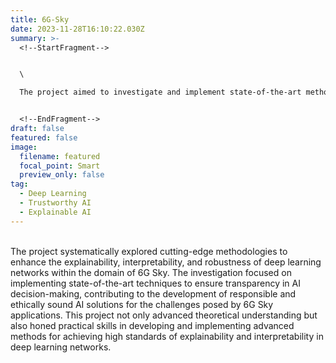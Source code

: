 ```yaml
---
title: 6G-Sky
date: 2023-11-28T16:10:22.030Z
summary: >-
  <!--StartFragment-->


  \

  The project aimed to investigate and implement state-of-the-art methods to enhance the explainability, interpretability, and robustness of deep learning networks in the context of 6G Sky applications.


  <!--EndFragment-->
draft: false
featured: false
image:
  filename: featured
  focal_point: Smart
  preview_only: false
tag:
  - Deep Learning
  - Trustworthy AI
  - Explainable AI
---
```

<!--StartFragment-->

\
The project systematically explored cutting-edge methodologies to enhance the explainability, interpretability, and robustness of deep learning networks within the domain of 6G Sky. The investigation focused on implementing state-of-the-art techniques to ensure transparency in AI decision-making, contributing to the development of responsible and ethically sound AI solutions for the challenges posed by 6G Sky applications. This project not only advanced theoretical understanding but also honed practical skills in developing and implementing advanced methods for achieving high standards of explainability and interpretability in deep learning networks.

<!--EndFragment-->
